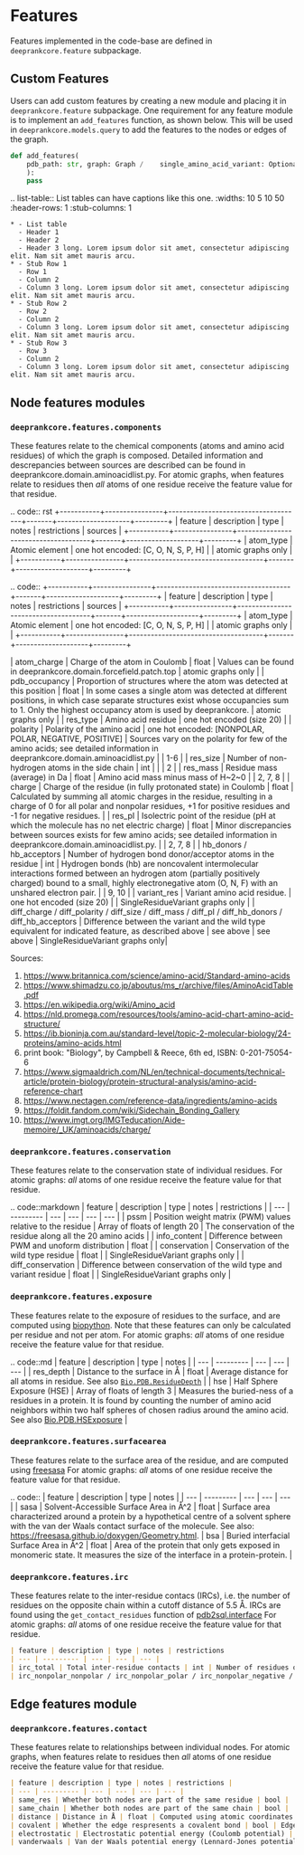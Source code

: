 # Features

Features implemented in the code-base are defined in `deeprankcore.feature` subpackage.


## Custom Features

Users can add custom features by creating a new module and placing it in `deeprankcore.feature` subpackage. One requirement for any feature module is to implement an `add_features` function, as shown below. This will be used in `deeprankcore.models.query` to add the features to the nodes or edges of the graph.

```python
def add_features(
    pdb_path: str, graph: Graph /    single_amino_acid_variant: Optional[SingleResidueVariant] = None
    ):
    pass
```

.. list-table:: List tables can have captions like this one.
    :widths: 10 5 10 50
    :header-rows: 1
    :stub-columns: 1

    * - List table
      - Header 1
      - Header 2
      - Header 3 long. Lorem ipsum dolor sit amet, consectetur adipiscing elit. Nam sit amet mauris arcu.
    * - Stub Row 1
      - Row 1
      - Column 2
      - Column 3 long. Lorem ipsum dolor sit amet, consectetur adipiscing elit. Nam sit amet mauris arcu.
    * - Stub Row 2
      - Row 2
      - Column 2
      - Column 3 long. Lorem ipsum dolor sit amet, consectetur adipiscing elit. Nam sit amet mauris arcu.
    * - Stub Row 3
      - Row 3
      - Column 2
      - Column 3 long. Lorem ipsum dolor sit amet, consectetur adipiscing elit. Nam sit amet mauris arcu.



## Node features modules

### `deeprankcore.features.components`
These features relate to the chemical components (atoms and amino acid residues) of which the graph is composed. Detailed information and descrepancies between sources are described can be found in deeprankcore.domain.aminoacidlist.py.
For atomic graphs, when features relate to residues then _all_ atoms of one residue receive the feature value for that residue.

.. code:: rst
+-----------+----------------+-------------------------------------+-------+--------------------+---------+
| feature   | description    | type                                | notes | restrictions       | sources |
+-----------+----------------+-------------------------------------+-------+--------------------+---------+
| atom_type | Atomic element | one hot encoded: [C, O, N, S, P, H] |       | atomic graphs only |         |
+-----------+----------------+-------------------------------------+-------+--------------------+---------+


.. code::
+-----------+----------------+-------------------------------------+-------+--------------------+---------+
| feature   | description    | type                                | notes | restrictions       | sources |
+-----------+----------------+-------------------------------------+-------+--------------------+---------+
| atom_type | Atomic element | one hot encoded: [C, O, N, S, P, H] |       | atomic graphs only |         |
+-----------+----------------+-------------------------------------+-------+--------------------+---------+


| atom_charge | Charge of the atom in Coulomb | float | Values can be found in deeprankcore.domain.forcefield.patch.top | atomic graphs only |
| pdb_occupancy | Proportion of structures where the atom was detected at this position | float | In some cases a single atom was detected at different positions, in which case separate structures exist whose occupancies sum to 1. Only the highest occupancy atom is used by deeprankcore. | atomic graphs only | 
| res_type | Amino acid residue | one hot encoded (size 20) | 
| polarity | Polarity of the amino acid | one hot encoded: [NONPOLAR, POLAR, NEGATIVE, POSITIVE] | Sources vary on the polarity for few of the amino acids; see detailed information in deeprankcore.domain.aminoacidlist.py | | 1-6 |
| res_size | Number of non-hydrogen atoms in the side chain | int | | | 2 |
| res_mass | Residue mass (average) in Da | float | Amino acid mass minus mass of H~2~0 | | 2, 7, 8 |
| charge | Charge of the residue (in fully protonated state) in Coulomb | float | Calculated by summing all atomic charges in the residue, resulting in a charge of 0 for all polar and nonpolar residues, +1 for positive residues and -1 for negative residues. |
| res_pI | Isolectric point of the residue (pH at which the molecule has no net electric charge) | float | Minor discrepancies between sources exists for few amino acids; see detailed information in deeprankcore.domain.aminoacidlist.py. | | 2, 7, 8 |
| hb_donors / hb_acceptors | Number of hydrogen bond donor/acceptor atoms in the residue | int | Hydrogen bonds (hb) are noncovalent intermolecular interactions formed between an hydrogen atom (partially positively charged) bound to a small, highly electronegative atom (O, N, F) with an unshared electron pair. | | 9, 10 |
| variant_res | Variant amino acid residue. | one hot encoded (size 20) | | SingleResidueVariant graphs only |
| diff_charge / diff_polarity / diff_size / diff_mass / diff_pI / diff_hb_donors / diff_hb_acceptors | Difference between the variant and the wild type equivalent for indicated feature, as described above | see above | see above | SingleResidueVariant graphs only|

Sources:
1. https://www.britannica.com/science/amino-acid/Standard-amino-acids
2. https://www.shimadzu.co.jp/aboutus/ms_r/archive/files/AminoAcidTable.pdf
3. https://en.wikipedia.org/wiki/Amino_acid
4. https://nld.promega.com/resources/tools/amino-acid-chart-amino-acid-structure/
5. https://ib.bioninja.com.au/standard-level/topic-2-molecular-biology/24-proteins/amino-acids.html
6. print book: "Biology", by Campbell & Reece, 6th ed, ISBN: 0-201-75054-6
7. https://www.sigmaaldrich.com/NL/en/technical-documents/technical-article/protein-biology/protein-structural-analysis/amino-acid-reference-chart
8. https://www.nectagen.com/reference-data/ingredients/amino-acids
9. https://foldit.fandom.com/wiki/Sidechain_Bonding_Gallery
10. https://www.imgt.org/IMGTeducation/Aide-memoire/_UK/aminoacids/charge/


### `deeprankcore.features.conservation`
These features relate to the conservation state of individual residues.
For atomic graphs: _all_ atoms of one residue receive the feature value for that residue.

.. code::markdown
| feature | description | type | notes | restrictions | 
| --- | --------- | --- | --- | --- | --- |
| pssm | Position weight matrix (PWM) values relative to the residue | Array of floats of length 20 | The conservation of the residue along all the 20 amino acids |
| info_content | Difference between PWM and unoform distribution | float |
| conservation | Conservation of the wild type residue | float | | SingleResidueVariant graphs only |
| diff_conservation | Difference between conservation of the wild type and variant residue | float | | SingleResidueVariant graphs only |


### `deeprankcore.features.exposure`
These features relate to the exposure of residues to the surface, and are computed using [biopython](https://biopython.org/docs/1.75/api/Bio.PDB.html). Note that these features can only be calculated per residue and not per atom.
For atomic graphs: _all_ atoms of one residue receive the feature value for that residue.

.. code::md
| feature | description | type | notes | 
| --- | --------- | --- | --- | --- | 
| res_depth | Distance to the surface in Å | float | Average distance for all atoms in residue. See also [`Bio.PDB.ResidueDepth`](https://biopython.org/docs/1.75/api/Bio.PDB.ResidueDepth.html) | 
| hse | Half Sphere Exposure (HSE) | Array of floats of length 3 | Measures the buried-ness of a residues in a protein. It is found by counting the number of amino acid neighbors within two half spheres of chosen radius around the amino acid. See also [Bio.PDB.HSExposure](https://biopython.org/docs/dev/api/Bio.PDB.HSExposure.html) |


### `deeprankcore.features.surfacearea`
These features relate to the surface area of the residue, and are computed using [freesasa](https://freesasa.github.io) 
For atomic graphs: _all_ atoms of one residue receive the feature value for that residue.

.. code::
| feature | description | type | notes | 
| --- | --------- | --- | --- | --- | 
| sasa | Solvent-Accessible Surface Area in Å^2 | float | Surface area characterized around a protein by a hypothetical centre of a solvent sphere with the van der Waals contact surface of the molecule. See also: https://freesasa.github.io/doxygen/Geometry.html.
| bsa | Buried interfacial Surface Area in Å^2 | float | Area of the protein that only gets exposed in monomeric state. It measures the size of the interface in a protein-protein. |


### `deeprankcore.features.irc`
These features relate to the inter-residue contacs (IRCs), i.e. the number of residues on the opposite chain within a cutoff distance of 5.5 Å. IRCs are found using the `get_contact_residues` function of [pdb2sql.interface](https://github.com/DeepRank/pdb2sql/blob/master/pdb2sql/interface.py)
For atomic graphs: _all_ atoms of one residue receive the feature value for that residue.

``` markdown
| feature | description | type | notes | restrictions
| --- | --------- | --- | --- | --- | 
| irc_total | Total inter-residue contacts | int | Number of residues on opposite chain within a 5.5 Å cutoff distance | ProteinProteinInteraction graphs only |
| irc_nonpolar_nonpolar / irc_nonpolar_polar / irc_nonpolar_negative / irc_nonpolar_positive / irc_polar_polar / irc_polar_negative / irc_polar_positive / irc_negative_negative / irc_negative_positive / irc_positive_positive | Inter-residue contacts per polarity pairing | int | As above | ProteinProteinInteraction graphs only |
```

## Edge features module

### `deeprankcore.features.contact`
These features relate to relationships between individual nodes.
For atomic graphs, when features relate to residues then _all_ atoms of one residue receive the feature value for that residue.

```md
| feature | description | type | notes | restrictions | 
| --- | --------- | --- | --- | --- | --- |
| same_res | Whether both nodes are part of the same residue | bool | | atomic graphs only |
| same_chain | Whether both nodes are part of the same chain | bool |
| distance | Distance in Å | float | Computed using atomic coordinates from the .pdb file. For residue graphs, the minimum distance between atoms of each residue is used | 
| covalent | Whether the edge respresents a covalent bond | bool | Edges with a distance of <2.1 Å are considered covalent.
| electrostatic | Electrostatic potential energy (Coulomb potential) | float | Calculated from the interatomic distances and charges of the atoms. Note that no distance cutoff is implemented. | 
| vanderwaals | Van der Waals potential energy (Lennard-Jones potentials) | float | Calculated from the interatomic distances and the forcefield in deeprankcore/domain/forcefield/protein-allhdg5-4_new.param. Note that no distance cutoff is implemented. | 
```

